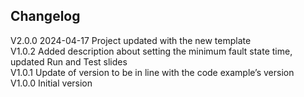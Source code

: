 ## Changelog  
V2.0.0 2024-04-17 Project updated with the new template  
V1.0.2 Added description about setting the minimum fault state time, updated Run and Test slides  
V1.0.1 Update of version to be in line with the code example’s version  
V1.0.0 Initial version  
